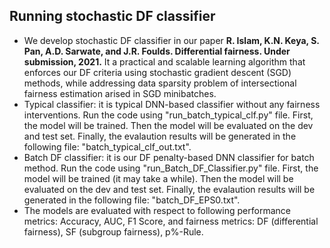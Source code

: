 ## Running stochastic DF classifier
* We develop stochastic DF classifier in our paper **R. Islam, K.N. Keya, S. Pan, A.D. Sarwate, and J.R. Foulds. Differential fairness. Under submission, 2021.** It a practical and scalable learning algorithm that enforces our DF criteria using stochastic gradient descent (SGD) methods, while addressing data sparsity problem of intersectional fairness estimation arised in SGD minibatches.
* Typical classifier: it is typical DNN-based classifier without any fairness interventions. Run the code using "run_batch_typical_clf.py" file. First, the model will be trained. Then the model will be evaluated on the dev and test set. Finally, the evalaution results will be generated in the following file: "batch_typical_clf_out.txt".
* Batch DF classifier: it is our DF penalty-based DNN classifier for batch method. Run the code using "run_Batch_DF_Classifier.py" file. First, the model will be trained (it may take a while). Then the model will be evaluated on the dev and test set. Finally, the evalaution results will be generated in the following file: "batch_DF_EPS0.txt".
* The models are evaluated with respect to following performance metrics: Accuracy, AUC, F1 Score, and fairness metrics: DF (differential fairness), SF (subgroup fairness), p\%-Rule.
